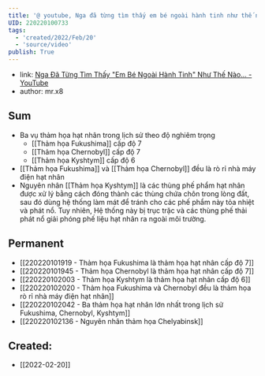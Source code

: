 ```yaml
---
title: '@ youtube, Nga đã từng tìm thấy em bé ngoài hành tinh như thế nào'
UID: 220220100733
tags:
  - 'created/2022/Feb/20'
  - 'source/video'
publish: True
---
```

- link: [Nga Đã Từng Tìm Thấy "Em Bé Ngoài Hành Tinh" Như Thế Nào... - YouTube](https://www.youtube.com/watch?v=48q8NCvzj58)
- author: mr.x8

## Sum
- Ba vụ thảm họa hạt nhân trong lịch sử theo độ nghiêm trọng
	- [[Thảm họa Fukushima]] cấp độ 7
	- [[Thảm họa Chernobyl]] cấp độ 7
	- [[Thảm họa Kyshtym]] cấp độ 6
- [[Thảm họa Fukushima]] và [[Thảm họa Chernobyl]] đều là rò rỉ nhà máy điện hạt nhân
- Nguyên nhân [[Thảm họa Kyshtym]] là các thùng phế phẩm hạt nhân được xử lý bằng cách đóng thành các thùng chứa chôn trong lòng đất, sau đó dùng hệ thống làm mát để tránh cho các phế phẩm này tỏa nhiệt và phát nổ. Tuy nhiên, Hệ thống này bị trục trặc và các thùng phế thải phát nổ giải phóng phế liệu hạt nhân ra ngoài môi trường.

## Permanent
- [[220220101919 - Thảm họa Fukushima là thảm họa hạt nhân cấp độ 7]]
- [[220220101945 - Thảm họa Chernobyl là thảm họa hạt nhân cấp độ 7]]
- [[220220102003 - Thảm họa Kyshtym là thảm họa hạt nhân cấp độ 6]]
- [[220220102020 - Thảm họa Fukushima và Chernobyl đều là thảm họa rò rỉ nhà máy điện hạt nhân]]
- [[220220102042 - Ba thảm họa hạt nhân lớn nhất trong lịch sử Fukushima, Chernobyl, Kyshtym]]
- [[220220102136 - Nguyên nhân thảm họa Chelyabinsk]]



## Created:
- [[2022-02-20]]
